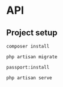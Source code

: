 # API

## Project setup
```
composer install

php artisan migrate

passport:install

php artisan serve
```

